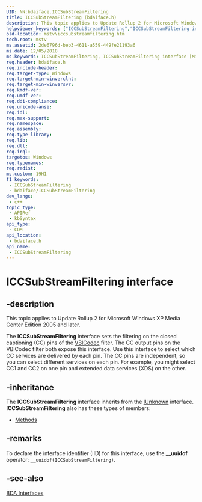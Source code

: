 ```yaml
---
UID: NN:bdaiface.ICCSubStreamFiltering
title: ICCSubStreamFiltering (bdaiface.h)
description: This topic applies to Update Rollup 2 for Microsoft Windows XP Media Center Edition 2005 and later.
helpviewer_keywords: ["ICCSubStreamFiltering","ICCSubStreamFiltering interface [Microsoft TV Technologies]","ICCSubStreamFiltering interface [Microsoft TV Technologies]","described","ICCSubStreamFilteringInterface","bdaiface/ICCSubStreamFiltering","mstv.iccsubstreamfiltering"]
old-location: mstv\iccsubstreamfiltering.htm
tech.root: mstv
ms.assetid: 2de6796d-beb3-4611-a559-449fe21193a6
ms.date: 12/05/2018
ms.keywords: ICCSubStreamFiltering, ICCSubStreamFiltering interface [Microsoft TV Technologies], ICCSubStreamFiltering interface [Microsoft TV Technologies],described, ICCSubStreamFilteringInterface, bdaiface/ICCSubStreamFiltering, mstv.iccsubstreamfiltering
req.header: bdaiface.h
req.include-header: 
req.target-type: Windows
req.target-min-winverclnt: 
req.target-min-winversvr: 
req.kmdf-ver: 
req.umdf-ver: 
req.ddi-compliance: 
req.unicode-ansi: 
req.idl: 
req.max-support: 
req.namespace: 
req.assembly: 
req.type-library: 
req.lib: 
req.dll: 
req.irql: 
targetos: Windows
req.typenames: 
req.redist: 
ms.custom: 19H1
f1_keywords:
 - ICCSubStreamFiltering
 - bdaiface/ICCSubStreamFiltering
dev_langs:
 - c++
topic_type:
 - APIRef
 - kbSyntax
api_type:
 - COM
api_location:
 - bdaiface.h
api_name:
 - ICCSubStreamFiltering
---
```


# ICCSubStreamFiltering interface


## -description

This topic applies to Update Rollup 2 for Microsoft Windows XP Media Center Edition 2005 and later.
        

The <b>ICCSubStreamFiltering</b> interface sets the filtering on the closed captioning (CC) pins of the <a href="/previous-versions/windows/desktop/mstv/vbicodec-filter">VBICodec</a> filter. The CC output pins on the VBICodec filter both expose this interface. Use this interface to select which CC services are delivered by each pin. The CC pins are independent, so you can select different services on each pin. For example, you might select CC1 and CC2 on one pin and extended data services (XDS) on the other.

## -inheritance

The <b>ICCSubStreamFiltering</b> interface inherits from the <a href="/windows/desktop/api/unknwn/nn-unknwn-iunknown">IUnknown</a> interface. <b>ICCSubStreamFiltering</b> also has these types of members:
<ul>
<li><a href="https://docs.microsoft.com/">Methods</a></li>
</ul>

## -remarks

To declare the interface identifier (IID) for this interface, use the <b>__uuidof</b> operator: <code>__uuidof(ICCSubStreamFiltering)</code>.

## -see-also

<a href="/previous-versions/windows/desktop/mstv/bda-interfaces">BDA Interfaces</a>
